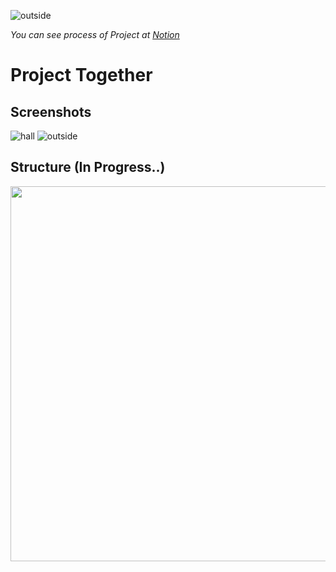 ![outside](https://user-images.githubusercontent.com/25034289/74828161-fec4fb00-5351-11ea-91b6-03ecd69c1548.png)

*You can see process of Project at [Notion](https://www.notion.so/rukasp/Project-Together-ecc53d8874ed4d47948afb8b53c7d10e)*
# Project Together
## Screenshots
![hall](https://user-images.githubusercontent.com/25034289/74009188-0f768800-49c6-11ea-80fa-c5b21b14d78c.gif)
![outside](https://user-images.githubusercontent.com/25034289/74828161-fec4fb00-5351-11ea-91b6-03ecd69c1548.png)
## Structure (In Progress..)
<img src="https://user-images.githubusercontent.com/25034289/74601863-0ed8a280-50e6-11ea-8dc1-877b9463b076.png" height="600">
